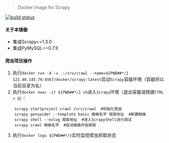 > Docker image for Scrapy

[![build status](https://121.40.145.76:8443/docker/scrapy/badges/master/build.svg)](https://121.40.145.76:8443/docker/scrapy/commits/master)


#### 关于本镜像
* 集成Scrapy==1.3.0
* 集成PyMySQL==0.7.9


#### 爬虫项目操作
1. 执行`docker run -d -v .:/srv/crawl --name=${PWD##*/} 121.40.145.76:4567/docker/scrapy:latest`启动`Scrapy`容器环境（容器将以当前目录为名）
2. 执行`docker exec -it ${PWD##*/} sh`进入`Scrapy`环境（退出容器请按键`CTRL + d`）：
```
    scrapy startproject crawl /srv/crawl  #初始化爬虫    
    scrapy genspider --template basic 蜘蛛名字 爬取地址  #新建蜘蛛
    scrapy shell --nolog 爬取地址  #进入ScrapyShell进行调试
    scrapy crawl 蜘蛛名字  #启动蜘蛛开始爬取
```
3. 执行`docker logs ${PWD##*/}`实时监控爬虫抓取状态